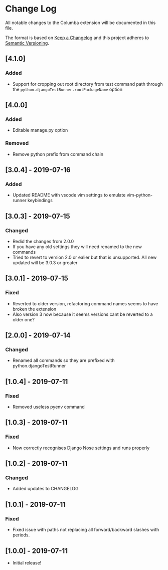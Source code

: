 # Change Log

All notable changes to the Columba extension will be documented in this file.

The format is based on [Keep a Changelog](http://keepachangelog.com/) and this project adheres to [Semantic Versioning](http://semver.org/).

## [4.1.0]

### Added

- Support for cropping out root directory from test command path through the `python.djangoTestRunner.rootPackageName` option

## [4.0.0]

### Added

- Editable manage.py option

### Removed

- Remove python prefix from command chain

## [3.0.4] - 2019-07-16

### Added

- Updated README with vscode vim settings to emulate vim-python-runner keybindings

## [3.0.3] - 2019-07-15

### Changed

- Redid the changes from 2.0.0
- If you have any old settings they will need renamed to the new commands
- Tried to revert to version 2.0 or ealier but that is unsupported. All new updated will be 3.0.3 or greater

## [3.0.1] - 2019-07-15

### Fixed

- Reverted to older version, refactoring command names seems to have broken the extension
- Also version 3 now because it seems versions cant be reverted to a older one?

## [2.0.0] - 2019-07-14

### Changed

- Renamed all commands so they are prefixed with python.djangoTestRunner

## [1.0.4] - 2019-07-11

### Fixed

- Removed useless pyenv command

## [1.0.3] - 2019-07-11

### Fixed

- Now correctly recognises Django Nose settings and runs properly

## [1.0.2] - 2019-07-11

### Changed

- Added updates to CHANGELOG

## [1.0.1] - 2019-07-11

### Fixed

- Fixed issue with paths not replacing all forward/backward slashes with periods.

## [1.0.0] - 2019-07-11

- Initial release!
